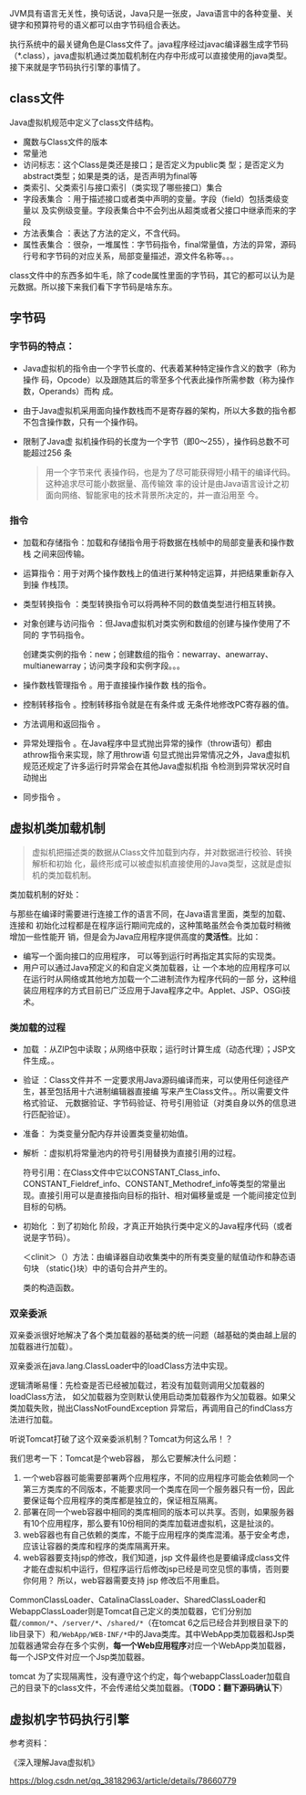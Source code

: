 JVM具有语言无关性，换句话说，Java只是一张皮，Java语言中的各种变量、关键字和预算符号的语义都可以由字节码组合表达。

执行系统中的最关键角色是Class文件了。java程序经过javac编译器生成字节码（*.class），java虚拟机通过类加载机制在内存中形成可以直接使用的java类型。接下来就是字节码执行引擎的事情了。



## class文件

Java虚拟机规范中定义了class文件结构。

- 魔数与Class文件的版本
- 常量池 
- 访问标志：这个Class是类还是接口；是否定义为public类 型；是否定义为abstract类型；如果是类的话，是否声明为final等
- 类索引、父类索引与接口索引（类实现了哪些接口）集合 
- 字段表集合 ：用于描述接口或者类中声明的变量。字段（field）包括类级变量以 及实例级变量。字段表集合中不会列出从超类或者父接口中继承而来的字段
- 方法表集合 ：表达了方法的定义，不含代码。
- 属性表集合 ：很杂，一堆属性：字节码指令，final常量值，方法的异常，源码行号和字节码的对应关系，局部变量描述，源文件名称等。。。

class文件中的东西多如牛毛，除了code属性里面的字节码，其它的都可以认为是元数据。所以接下来我们看下字节码是啥东东。

## 字节码

### 字节码的特点：

- Java虚拟机的指令由一个字节长度的、代表着某种特定操作含义的数字（称为操作 码，Opcode）以及跟随其后的零至多个代表此操作所需参数（称为操作数，Operands）而构 成。

- 由于Java虚拟机采用面向操作数栈而不是寄存器的架构，所以大多数的指令都不包含操作数，只有一个操作码。

- 限制了Java虚 拟机操作码的长度为一个字节（即0～255），操作码总数不可能超过256 条

  > 用一个字节来代 表操作码，也是为了尽可能获得短小精干的编译代码。这种追求尽可能小数据量、高传输效 率的设计是由Java语言设计之初面向网络、智能家电的技术背景所决定的，并一直沿用至 今。 



### 指令

- 加载和存储指令：加载和存储指令用于将数据在栈帧中的局部变量表和操作数栈 之间来回传输。

- 运算指令：用于对两个操作数栈上的值进行某种特定运算，并把结果重新存入到操 作栈顶。

- 类型转换指令 ：类型转换指令可以将两种不同的数值类型进行相互转换。

- 对象创建与访问指令 ：但Java虚拟机对类实例和数组的创建与操作使用了不同的 字节码指令。

  创建类实例的指令：new；创建数组的指令：newarray、anewarray、multianewarray；访问类字段和实例字段。。。

- 操作数栈管理指令 。用于直接操作操作数 栈的指令。

- 控制转移指令 。控制转移指令就是在有条件或 无条件地修改PC寄存器的值。

- 方法调用和返回指令 。

- 异常处理指令 。在Java程序中显式抛出异常的操作（throw语句）都由athrow指令来实现，除了用throw语 句显式抛出异常情况之外，Java虚拟机规范还规定了许多运行时异常会在其他Java虚拟机指 令检测到异常状况时自动抛出

- 同步指令 。

## 虚拟机类加载机制 

> 虚拟机把描述类的数据从Class文件加载到内存，并对数据进行校验、转换解析和初始 化，最终形成可以被虚拟机直接使用的Java类型，这就是虚拟机的类加载机制。 

类加载机制的好处：

与那些在编译时需要进行连接工作的语言不同，在Java语言里面，类型的加载、连接和 初始化过程都是在程序运行期间完成的，这种策略虽然会令类加载时稍微增加一些性能开 销，但是会为Java应用程序提供高度的**灵活性**。比如：

- 编写一个面向接口的应用程序， 可以等到运行时再指定其实际的实现类。
- 用户可以通过Java预定义的和自定义类加载器，让 一个本地的应用程序可以在运行时从网络或其他地方加载一个二进制流作为程序代码的一部 分，这种组装应用程序的方式目前已广泛应用于Java程序之中。Applet、JSP、OSGi技术。

### 类加载的过程 

- 加载 ：从ZIP包中读取；从网络中获取；运行时计算生成（动态代理）；JSP文件生成。。

- 验证 ：Class文件并不 一定要求用Java源码编译而来，可以使用任何途径产生，甚至包括用十六进制编辑器直接编 写来产生Class文件。。所以需要文件格式验证、 元数据验证、字节码验证、符号引用验证（对类自身以外的信息进行匹配验证）。

- 准备： 为类变量分配内存并设置类变量初始值。

- 解析 ：虚拟机将常量池内的符号引用替换为直接引用的过程。

  符号引用：在Class文件中它以CONSTANT_Class_info、 CONSTANT_Fieldref_info、CONSTANT_Methodref_info等类型的常量出现。直接引用可以是直接指向目标的指针、相对偏移量或是 一个能间接定位到目标的句柄。

- 初始化 ：到了初始化 阶段，才真正开始执行类中定义的Java程序代码（或者说是字节码）。 

  ＜clinit＞（）方法：由编译器自动收集类中的所有类变量的赋值动作和静态语句块 （static{}块）中的语句合并产生的。

  类的构造函数。

### 双亲委派

双亲委派很好地解决了各个类加载器的基础类的统一问题（越基础的类由越上层的加载器进行加载）。

双亲委派在java.lang.ClassLoader中的loadClass方法中实现。

逻辑清晰易懂：先检查是否已经被加载过，若没有加载则调用父加载器的loadClass方法， 如父加载器为空则默认使用启动类加载器作为父加载器。如果父类加载失败，抛出ClassNotFoundException 异常后，再调用自己的findClass方法进行加载。

听说Tomcat打破了这个双亲委派机制？Tomcat为何这么吊！？

我们思考一下：Tomcat是个web容器， 那么它要解决什么问题： 
1. 一个web容器可能需要部署两个应用程序，不同的应用程序可能会依赖同一个第三方类库的不同版本，不能要求同一个类库在同一个服务器只有一份，因此要保证每个应用程序的类库都是独立的，保证相互隔离。 
2. 部署在同一个web容器中相同的类库相同的版本可以共享。否则，如果服务器有10个应用程序，那么要有10份相同的类库加载进虚拟机，这是扯淡的。 
3. web容器也有自己依赖的类库，不能于应用程序的类库混淆。基于安全考虑，应该让容器的类库和程序的类库隔离开来。 
4. web容器要支持jsp的修改，我们知道，jsp 文件最终也是要编译成class文件才能在虚拟机中运行，但程序运行后修改jsp已经是司空见惯的事情，否则要你何用？ 所以，web容器需要支持 jsp 修改后不用重启。

CommonClassLoader、CatalinaClassLoader、SharedClassLoader和WebappClassLoader则是Tomcat自己定义的类加载器，它们分别加载`/common/*`、`/server/*`、`/shared/*`（在tomcat 6之后已经合并到根目录下的lib目录下）和`/WebApp/WEB-INF/*`中的Java类库。其中WebApp类加载器和Jsp类加载器通常会存在多个实例，**每一个Web应用程序**对应一个WebApp类加载器，每一个JSP文件对应一个Jsp类加载器。

tomcat 为了实现隔离性，没有遵守这个约定，每个webappClassLoader加载自己的目录下的class文件，不会传递给父类加载器。（**TODO：翻下源码确认下**）

## 虚拟机字节码执行引擎 



参考资料：

《深入理解Java虚拟机》

https://blog.csdn.net/qq_38182963/article/details/78660779